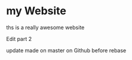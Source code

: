 # my Website
 ths is a really awesome website 
	

 Edit part 2 
	
update made on master on Github before rebase
